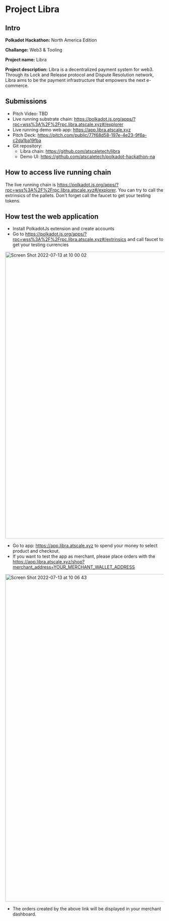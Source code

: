 # Project Libra

## Intro 

**Polkadot Hackathon:** North America Edition

**Challange:** Web3 & Tooling

**Project name:** Libra

**Project description:** Libra is a decentralized payment system for web3. Through its Lock and Release protocol and Dispute Resolution network, Libra aims to be the payment infrastructure that empowers the next e-commerce.


## Submissions 
- Pitch Video: TBD
- Live running substrate chain: https://polkadot.js.org/apps/?rpc=wss%3A%2F%2Frpc.libra.atscale.xyz#/explorer
- Live running demo web app: https://app.libra.atscale.xyz
- Pitch Deck: https://pitch.com/public/77f68d58-197e-4e23-9f6a-c2da1ba19fba
- Git repository:
  - Libra chain: https://github.com/atscaletech/libra
  - Demo UI: https://github.com/atscaletech/polkadot-hackathon-na

## How to access live running chain

The live running chain is https://polkadot.js.org/apps/?rpc=wss%3A%2F%2Frpc.libra.atscale.xyz#/explorer. You can try to call the extrinsics of the pallets. Don't forget call the faucet to get your testing tokens.

## How test the web application

- Install PolkadotJs extension and create accounts
- Go to https://polkadot.js.org/apps/?rpc=wss%3A%2F%2Frpc.libra.atscale.xyz#/extrinsics and call faucet to get your testing currencies

<img width="908" alt="Screen Shot 2022-07-13 at 10 00 02" src="https://user-images.githubusercontent.com/92568442/178641616-78cde414-2438-4db1-be03-b914b9331cc4.png">

- Go to app: https://app.libra.atscale.xyz to spend your money to select product and checkout.
- If you want to test the app as merchant, please place orders with the https://app.libra.atscale.xyz/shop?merchant_address=YOUR_MERCHANT_WALLET_ADDRESS

<img width="1037" alt="Screen Shot 2022-07-13 at 10 06 43" src="https://user-images.githubusercontent.com/92568442/178642347-a2d70e0d-cb59-4f1c-91dd-dfda6c9cadc3.png">

- The orders created by the above link will be displayed in your merchant dashboard.

